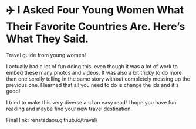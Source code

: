 # ✈️ I Asked Four Young Women What Their Favorite Countries Are. Here’s What They Said.
 Travel guide from young women!

I actually had a lot of fun doing this, even though it was a lot of work to embed these many photos and videos. It was also a bit tricky to do more than one scrolly telling in the same story without completely messing up the previous one. I learned that all you need to do is change the ids and it's good!

I tried to make this very diverse and an easy read! I hope you have fun reading and maybe find your new travel destination. 

Final link: renatadaou.github.io/travel/

